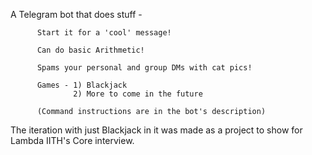 A Telegram bot that does stuff -

          Start it for a 'cool' message!

          Can do basic Arithmetic!

          Spams your personal and group DMs with cat pics!

          Games - 1) Blackjack
                  2) More to come in the future

          (Command instructions are in the bot's description) 
  
 
The iteration with just Blackjack in it was made as a project to show for Lambda IITH's Core interview. 
